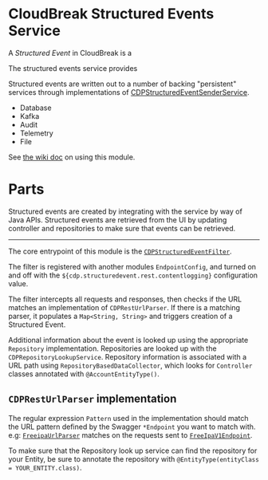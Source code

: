 # CloudBreak Structured Events Service

A _Structured Event_ in CloudBreak is a <!-- todo: define what a structured event is -->

The structured events service provides <!-- todo: what does this service do, in a single sentence? -->

Structured events are written out to a number of backing "persistent" services through implementations of [CDPStructuredEventSenderService](./src/main/java/com/sequenceiq/cloudbreak/structuredevent/event/cdp/CDPStructuredEventSenderService.java).
* Database
* Kafka
* Audit
* Telemetry
* File

See [the wiki doc](https://cloudera.atlassian.net/wiki/spaces/ENG/pages/1951170896/Integrate+to+CDP+Structured+Events+WIP) on using this module.

# Parts
Structured events are created by integrating with the service by way of Java APIs.
Structured events are retrieved from the UI by updating controller and repositories to make sure that events can be retrieved.

---
The core entrypoint of this module is the [`CDPStructuredEventFilter`](structuredevent-service-cdp/src/main/java/com/sequenceiq/cloudbreak/structuredevent/rest/filter/CDPStructuredEventFilter.java).

The filter is registered with another modules `EndpointConfig`, and turned on and off with the `${cdp.structuredevent.rest.contentlogging}` configuration value.

The filter intercepts all requests and responses, then checks if the URL matches an implementation of `CDPRestUrlParser`. If there is a matching parser, it populates a `Map<String, String>` and triggers creation of a Structured Event.

Additional information about the event is looked up using the appropriate `Repository` implementation. Repositories are looked up with the `CDPRepositoryLookupService`. Repository information is associated with a URL path using `RepositoryBasedDataCollector`, which looks for `Controller` classes annotated with `@AccountEntityType()`.

## `CDPRestUrlParser` implementation
The regular expression `Pattern` used in the implementation should match the URL pattern defined by the Swagger `*Endpoint` you want to match with.
e.g: [`FreeipaUrlParser`](freeipa/src/main/java/com/sequenceiq/freeipa/events/FreeipaUrlParser.java) matches on the requests sent to [`FreeIpaV1Endpoint`](freeipa-api/src/main/java/com/sequenceiq/freeipa/api/v1/freeipa/stack/FreeIpaV1Endpoint.java).

To make sure that the Repository look up service can find the repository for your Entity, be sure to annotate the repository with `@EntityType(entityClass = YOUR_ENTITY.class)`.

